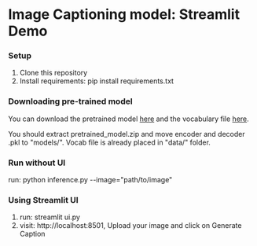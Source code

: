 # Image Captioning model: Streamlit Demo

###  Setup
1. Clone this repository
2. Install requirements: pip install requirements.txt

### Downloading pre-trained model
You can download the pretrained model [here](https://www.dropbox.com/s/ne0ixz5d58ccbbz/pretrained_model.zip?dl=0) and the vocabulary file [here](https://www.dropbox.com/s/26adb7y9m98uisa/vocap.zip?dl=0).

You should extract pretrained_model.zip and move encoder and decoder .pkl to "models/". Vocab file is already placed in "data/" folder.

###  Run without UI
run: python inference.py --image="path/to/image"

### Using Streamlit UI
1. run: streamlit ui.py
2. visit: http://localhost:8501, Upload your image and click on Generate Caption

